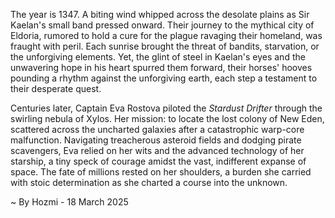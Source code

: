 
The year is 1347.  A biting wind whipped across the desolate plains as Sir Kaelan's small band pressed onward. Their journey to the mythical city of Eldoria, rumored to hold a cure for the plague ravaging their homeland, was fraught with peril.  Each sunrise brought the threat of bandits, starvation, or the unforgiving elements. Yet, the glint of steel in Kaelan's eyes and the unwavering hope in his heart spurred them forward, their horses' hooves pounding a rhythm against the unforgiving earth, each step a testament to their desperate quest.

Centuries later, Captain Eva Rostova piloted the *Stardust Drifter* through the swirling nebula of Xylos.  Her mission: to locate the lost colony of New Eden, scattered across the uncharted galaxies after a catastrophic warp-core malfunction.  Navigating treacherous asteroid fields and dodging pirate scavengers, Eva relied on her wits and the advanced technology of her starship, a tiny speck of courage amidst the vast, indifferent expanse of space. The fate of millions rested on her shoulders, a burden she carried with stoic determination as she charted a course into the unknown.

~ By Hozmi - 18 March 2025
